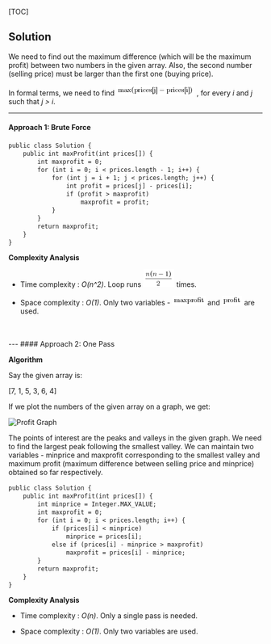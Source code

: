 [TOC]

## Solution

We need to find out the maximum difference (which will be the maximum profit) between two numbers in the given array. Also, the second number (selling price) must be larger than the first one (buying price).

In formal terms, we need to find ![\max(\text{prices\[j\]}-\text{prices\[i\]}) ](./p__max_text{prices_j_}_-_text{prices_i_}__.png) , for every *i* and *j* such that *j > i*.

---
#### Approach 1: Brute Force

```
public class Solution {
    public int maxProfit(int prices[]) {
        int maxprofit = 0;
        for (int i = 0; i < prices.length - 1; i++) {
            for (int j = i + 1; j < prices.length; j++) {
                int profit = prices[j] - prices[i];
                if (profit > maxprofit)
                    maxprofit = profit;
            }
        }
        return maxprofit;
    }
}
```

**Complexity Analysis**

* Time complexity : *O(n^2)*. Loop runs ![\dfrac{n(n-1)}{2} ](./p__dfrac{n__n-1_}{2}_.png)  times.

* Space complexity : *O(1)*. Only two variables - ![\text{maxprofit} ](./p__text{maxprofit}_.png)  and ![\text{profit} ](./p__text{profit}_.png)  are used.
<br />
<br />
---
#### Approach 2: One Pass

**Algorithm**

Say the given array is:

[7, 1, 5, 3, 6, 4]

If we plot the numbers of the given array on a graph, we get:

![Profit Graph](https://leetcode.com/media/original_images/121_profit_graph.png)

The points of interest are the peaks and valleys in the given graph. We need to find the largest peak following the smallest valley.
We can maintain two variables - minprice and maxprofit corresponding to the smallest valley and maximum profit (maximum difference between selling price and minprice) obtained so far respectively.

```
public class Solution {
    public int maxProfit(int prices[]) {
        int minprice = Integer.MAX_VALUE;
        int maxprofit = 0;
        for (int i = 0; i < prices.length; i++) {
            if (prices[i] < minprice)
                minprice = prices[i];
            else if (prices[i] - minprice > maxprofit)
                maxprofit = prices[i] - minprice;
        }
        return maxprofit;
    }
}
```

**Complexity Analysis**

* Time complexity : *O(n)*. Only a single pass is needed.

* Space complexity : *O(1)*. Only two variables are used.